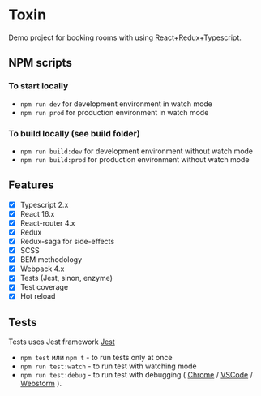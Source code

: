 # Toxin
Demo project for booking rooms with using React+Redux+Typescript.

## NPM scripts
### To start locally
- ```npm run dev``` for development environment in watch mode
- ```npm run prod``` for production environment in watch mode

### To build locally (see build folder)
- ```npm run build:dev``` for development environment without watch mode
- ```npm run build:prod``` for production environment without watch mode

## Features
- [x] Typescript 2.x
- [x] React 16.x
- [x] React-router 4.x
- [x] Redux
- [x] Redux-saga for side-effects
- [x] SCSS
- [x] BEM methodology
- [x] Webpack 4.x
- [x] Tests (Jest, sinon, enzyme)
- [x] Test coverage
- [x] Hot reload

## Tests

Tests uses Jest framework [Jest](http://facebook.github.io/jest/)

* `npm test` или `npm t` - to run tests only at once
* `npm run test:watch` - to run test with watching mode
* `npm run test:debug` - to run test with debugging
(
  [Chrome](http://facebook.github.io/jest/docs/en/troubleshooting.html#content) /
  [VSCode](http://facebook.github.io/jest/docs/en/troubleshooting.html#debugging-in-vs-code) /
  [Webstorm](http://facebook.github.io/jest/docs/en/troubleshooting.html#debugging-in-webstorm)
).